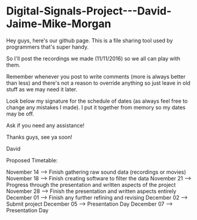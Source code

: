 # Digital-Signals-Project---David-Jaime-Mike-Morgan

Hey guys, here's our github page. This is a file sharing tool used by programmers that's super handy. 

So I'll post the recordings we made (11/11/2016) so we all can play with them.

Remember whenever you post to write comments (more is always better than less) and there's not a reason to override anything so just leave in old stuff as we may need it later. 

Look below my signature for the schedule of dates (as always feel free to change any mistakes I made). I put it together from memory so my dates may be off. 

Ask if you need any assistance!

Thanks guys, see ya soon!

David

Proposed Timetable:

November 14 --> Finish gathering raw sound data (recordings or movies)
November 18 --> Finish creating software to filter the data
November 21 --> Progress through the presentation and written aspects of the project
November 28 --> Finish the presentation and written aspects entirely
December 01 --> Finish any further refining and revising
December 02 --> Submit project
December 05 --> Presentation Day
December 07 --> Presentation Day
